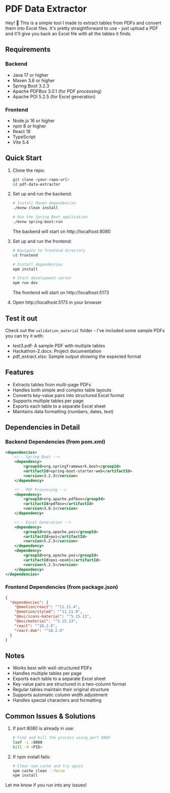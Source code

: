 # PDF Data Extractor

Hey! 👋 This is a simple tool I made to extract tables from PDFs and convert them into Excel files. It's pretty straightforward to use - just upload a PDF and it'll give you back an Excel file with all the tables it finds.

## Requirements

### Backend
- Java 17 or higher
- Maven 3.6 or higher
- Spring Boot 3.2.3
- Apache PDFBox 3.0.1 (for PDF processing)
- Apache POI 5.2.5 (for Excel generation)

### Frontend
- Node.js 16 or higher
- npm 8 or higher
- React 18
- TypeScript
- Vite 5.4

## Quick Start

1. Clone the repo:
   ```bash
   git clone <your-repo-url>
   cd pdf-data-extractor
   ```

2. Set up and run the backend:
   ```bash
   # Install Maven dependencies
   ./mvnw clean install

   # Run the Spring Boot application
   ./mvnw spring-boot:run
   ```
   The backend will start on http://localhost:8080

3. Set up and run the frontend:
   ```bash
   # Navigate to frontend directory
   cd frontend

   # Install dependencies
   npm install

   # Start development server
   npm run dev
   ```
   The frontend will start on http://localhost:5173

4. Open http://localhost:5173 in your browser

## Test it out

Check out the `validation_material` folder - I've included some sample PDFs you can try it with:
- test3.pdf: A sample PDF with multiple tables
- Hackathon-2.docx: Project documentation
- pdf_extract.xlsx: Sample output showing the expected format

## Features
- Extracts tables from multi-page PDFs
- Handles both simple and complex table layouts
- Converts key-value pairs into structured Excel format
- Supports multiple tables per page
- Exports each table to a separate Excel sheet
- Maintains data formatting (numbers, dates, text)

## Dependencies in Detail

### Backend Dependencies (from pom.xml)
```xml
<dependencies>
    <!-- Spring Boot -->
    <dependency>
        <groupId>org.springframework.boot</groupId>
        <artifactId>spring-boot-starter-web</artifactId>
        <version>3.2.3</version>
    </dependency>

    <!-- PDF Processing -->
    <dependency>
        <groupId>org.apache.pdfbox</groupId>
        <artifactId>pdfbox</artifactId>
        <version>3.0.1</version>
    </dependency>

    <!-- Excel Generation -->
    <dependency>
        <groupId>org.apache.poi</groupId>
        <artifactId>poi</artifactId>
        <version>5.2.5</version>
    </dependency>
    <dependency>
        <groupId>org.apache.poi</groupId>
        <artifactId>poi-ooxml</artifactId>
        <version>5.2.5</version>
    </dependency>
</dependencies>
```

### Frontend Dependencies (from package.json)
```json
{
  "dependencies": {
    "@emotion/react": "^11.11.4",
    "@emotion/styled": "^11.11.0",
    "@mui/icons-material": "^5.15.13",
    "@mui/material": "^5.15.13",
    "react": "^18.2.0",
    "react-dom": "^18.2.0"
  }
}
```

## Notes
- Works best with well-structured PDFs
- Handles multiple tables per page
- Exports each table to a separate Excel sheet
- Key-value pairs are structured in a two-column format
- Regular tables maintain their original structure
- Supports automatic column width adjustment
- Handles special characters and formatting

## Common Issues & Solutions

1. If port 8080 is already in use:
   ```bash
   # Find and kill the process using port 8080
   lsof -i :8080
   kill -9 <PID>
   ```

2. If npm install fails:
   ```bash
   # Clear npm cache and try again
   npm cache clean --force
   npm install
   ```

Let me know if you run into any issues! 